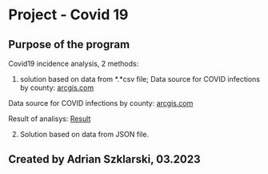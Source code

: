# Project - Covid 19

## Purpose of the program

Covid19 incidence analysis, 2 methods:

1. solution based on data from *.*csv file;
Data source for COVID infections by county: <a href="https://www.arcgis.com/sharing/rest/content/items/e16df1fa98c2452783ec10b0aea4b341/dat
a">arcgis.com</a>

Data source for COVID infections by county: <a href="https://arcgis.com/sharing/rest/content/items/b860f2797f7f4da789cb6fccf6bd5bc7/data">arcgis.com</a>

Result of analisys: <a href="/home/adrian/Pulpit/GitHub_Public/Covid_19/Analisys Covid19.pdf">Result</a>

2. Solution based on data from JSON file.

## Created by Adrian Szklarski, 03.2023


